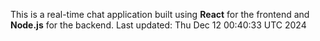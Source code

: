 This is a real-time chat application built using **React** for the frontend and **Node.js** for the backend.
Last updated: Thu Dec 12 00:40:33 UTC 2024
